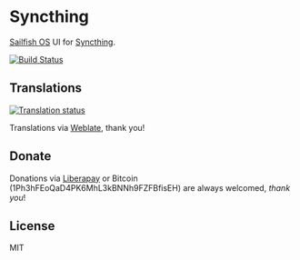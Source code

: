 # Syncthing

[Sailfish OS](https://sailfishos.org) UI for [Syncthing](https://syncthing.net/).

[![Build Status](https://gitlab.com/ilpianista/harbour-Syncthing/badges/master/pipeline.svg)](https://gitlab.com/ilpianista/harbour-Syncthing/pipelines)

## Translations

[![Translation status](https://hosted.weblate.org/widgets/harbour-syncthing/-/svg-badge.svg)](https://hosted.weblate.org/engage/harbour-syncthing/?utm_source=widget)

Translations via [Weblate](https://hosted.weblate.org/projects/harbour-syncthing/), thank you!

## Donate

Donations via [Liberapay](https://liberapay.com/ilpianista) or Bitcoin (1Ph3hFEoQaD4PK6MhL3kBNNh9FZFBfisEH) are always welcomed, _thank you_!

## License

MIT
